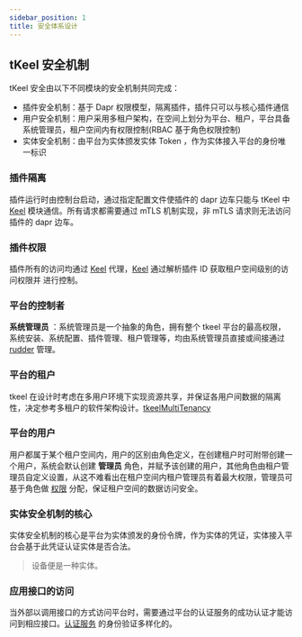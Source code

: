 ```yaml
---
sidebar_position: 1
title: 安全体系设计
---
```


## tKeel 安全机制

tKeel 安全由以下不同模块的安全机制共同完成：

- 插件安全机制：基于 Dapr 权限模型，隔离插件，插件只可以与核心插件通信
- 用户安全机制：用户采用多租户架构，在空间上划分为平台、租户，平台具备系统管理员，租户空间内有权限控制(RBAC 基于角色权限控制)
- 实体安全机制：由平台为实体颁发实体 Token ，作为实体接入平台的身份唯一标识

### 插件隔离

插件运行时由控制台启动，通过指定配置文件使插件的 dapr 边车只能与 tKeel 中 [Keel](../../concepts/keel.md) 模块通信。所有请求都需要通过 mTLS 机制实现，非 mTLS 请求则无法访问插件的 dapr 边车。

### 插件权限

插件所有的访问均通过 [Keel](../../concepts/keel.md) 代理，[Keel](../../concepts/keel.md) 通过解析插件 ID 获取租户空间级别的访问权限并 进行控制。

### 平台的控制者
**系统管理员** ：系统管理员是一个抽象的角色，拥有整个 tkeel 平台的最高权限，系统安装、系统配置、插件管理、租户管理等，均由系统管理员直接或间接通过 [rudder](../../concepts/rudder.md) 管理。

### 平台的租户

tkeel 在设计时考虑在多用户环境下实现资源共享，并保证各用户间数据的隔离性，决定参考多租户的软件架构设计。[tkeelMultiTenancy](./SECURITY-003-multi_tenancy.md.md) 

### 平台的用户

用户都属于某个租户空间内，用户的区别由角色定义，在创建租户时可附带创建一个用户，系统会默认创建 **管理员** 角色，并赋予该创建的用户，其他角色由租户管理员自定义设置，从这不难看出在租户空间内租户管理员有着最大权限，管理员可基于角色做 [权限](#用户权限控制) 分配，保证租户空间的数据访问安全。

### 实体安全机制的核心

实体安全机制的核心是平台为实体颁发的身份令牌，作为实体的凭证，实体接入平台会基于此凭证认证实体是否合法。
> 设备便是一种实体。

### 应用接口的访问

当外部以调用接口的方式访问平台时，需要通过平台的认证服务的成功认证才能访问到相应接口。[认证服务](./SECURITY-004-authentication.md) 的身份验证多样化的。
